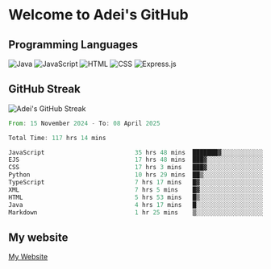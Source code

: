 # Welcome to Adei's GitHub

## Programming Languages
![Java](https://img.shields.io/badge/Java-007396?style=flat-square&logo=java&logoColor=white)
![JavaScript](https://img.shields.io/badge/JavaScript-F7DF1E?style=flat-square&logo=javascript&logoColor=black)
![HTML](https://img.shields.io/badge/HTML-E34F26?style=flat-square&logo=html5&logoColor=white)
![CSS](https://img.shields.io/badge/CSS-1572B6?style=flat-square&logo=css3&logoColor=white)
![Express.js](https://img.shields.io/badge/Express.js-000000?style=flat-square&logo=express&logoColor=white)


## GitHub Streak
![Adei's GitHub Streak](https://github-readme-streak-stats.herokuapp.com/?user=AdeiTamayo&hide_border=true)

<!--START_SECTION:waka-->

```rust
From: 15 November 2024 - To: 08 April 2025

Total Time: 117 hrs 14 mins

JavaScript                         35 hrs 48 mins  ███████▓░░░░░░░░░░░░░░░░░   30.28 %
EJS                                17 hrs 48 mins  ███▓░░░░░░░░░░░░░░░░░░░░░   15.06 %
CSS                                17 hrs 3 mins   ███▓░░░░░░░░░░░░░░░░░░░░░   14.43 %
Python                             10 hrs 29 mins  ██▒░░░░░░░░░░░░░░░░░░░░░░   08.87 %
TypeScript                         7 hrs 17 mins   █▓░░░░░░░░░░░░░░░░░░░░░░░   06.16 %
XML                                7 hrs 5 mins    █▓░░░░░░░░░░░░░░░░░░░░░░░   06.00 %
HTML                               5 hrs 53 mins   █▒░░░░░░░░░░░░░░░░░░░░░░░   04.99 %
Java                               4 hrs 17 mins   █░░░░░░░░░░░░░░░░░░░░░░░░   03.63 %
Markdown                           1 hr 25 mins    ▒░░░░░░░░░░░░░░░░░░░░░░░░   01.20 %
```

<!--END_SECTION:waka-->

## My website
[My Website](https://adei.eus)


